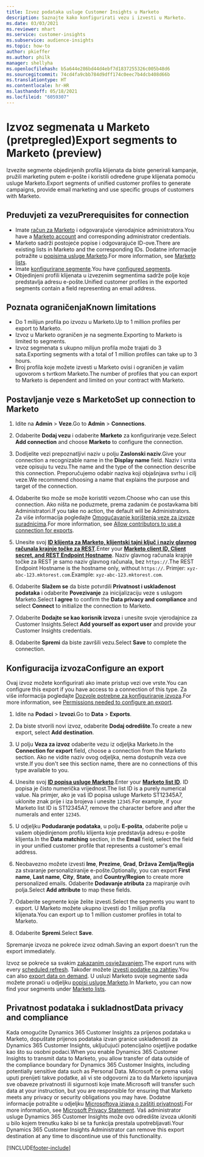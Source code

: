 ```yaml
---
title: Izvoz podataka usluge Customer Insights u Marketo
description: Saznajte kako konfigurirati vezu i izvesti u Marketo.
ms.date: 03/03/2021
ms.reviewer: mhart
ms.service: customer-insights
ms.subservice: audience-insights
ms.topic: how-to
author: pkieffer
ms.author: philk
manager: shellyha
ms.openlocfilehash: b5a644e286bd44d4ebf7d1837255326c005b48d6
ms.sourcegitcommit: 74cd4fa9cbb784d9dff174c0eec7b4dcb408d66b
ms.translationtype: HT
ms.contentlocale: hr-HR
ms.lasthandoff: 05/18/2021
ms.locfileid: "6059307"
---
```

# <a name="export-segments-to-marketo-preview"></a><span data-ttu-id="efabf-103">Izvoz segmenata u Marketo (pretpregled)</span><span class="sxs-lookup"><span data-stu-id="efabf-103">Export segments to Marketo (preview)</span></span>

<span data-ttu-id="efabf-104">Izvezite segmente objedinjenih profila klijenata da biste generirali kampanje, pružili marketing putem e-pošte i koristili određene grupe klijenata pomoću usluge Marketo.</span><span class="sxs-lookup"><span data-stu-id="efabf-104">Export segments of unified customer profiles to generate campaigns, provide email marketing and use specific groups of customers with Marketo.</span></span>

## <a name="prerequisites-for-connection"></a><span data-ttu-id="efabf-105">Preduvjeti za vezu</span><span class="sxs-lookup"><span data-stu-id="efabf-105">Prerequisites for connection</span></span>

-   <span data-ttu-id="efabf-106">Imate [račun za Marketo](https://login.marketo.com/) i odgovarajuće vjerodajnice administratora.</span><span class="sxs-lookup"><span data-stu-id="efabf-106">You have a [Marketo account](https://login.marketo.com/) and corresponding administrator credentials.</span></span>
-   <span data-ttu-id="efabf-107">Marketo sadrži postojeće popise i odgovarajuće ID-ove.</span><span class="sxs-lookup"><span data-stu-id="efabf-107">There are existing lists in Marketo and the corresponding IDs.</span></span> <span data-ttu-id="efabf-108">Dodatne informacije potražite u [popisima usluge Marketo](https://docs.marketo.com/display/public/DOCS/Understanding+Static+Lists).</span><span class="sxs-lookup"><span data-stu-id="efabf-108">For more information, see [Marketo lists](https://docs.marketo.com/display/public/DOCS/Understanding+Static+Lists).</span></span>
-   <span data-ttu-id="efabf-109">Imate [konfigurirane segmente](segments.md).</span><span class="sxs-lookup"><span data-stu-id="efabf-109">You have [configured segments](segments.md).</span></span>
-   <span data-ttu-id="efabf-110">Objedinjeni profili klijenata u izvezenim segmentima sadrže polje koje predstavlja adresu e-pošte.</span><span class="sxs-lookup"><span data-stu-id="efabf-110">Unified customer profiles in the exported segments contain a field representing an email address.</span></span>

## <a name="known-limitations"></a><span data-ttu-id="efabf-111">Poznata ograničenja</span><span class="sxs-lookup"><span data-stu-id="efabf-111">Known limitations</span></span>

- <span data-ttu-id="efabf-112">Do 1 milijun profila po izvozu u Marketo.</span><span class="sxs-lookup"><span data-stu-id="efabf-112">Up to 1 million profiles per export to Marketo.</span></span>
- <span data-ttu-id="efabf-113">Izvoz u Marketo ograničen je na segmente.</span><span class="sxs-lookup"><span data-stu-id="efabf-113">Exporting to Marketo is limited to segments.</span></span>
- <span data-ttu-id="efabf-114">Izvoz segmenata s ukupno milijun profila može trajati do 3 sata.</span><span class="sxs-lookup"><span data-stu-id="efabf-114">Exporting segments with a total of 1 million profiles can take up to 3 hours.</span></span> 
- <span data-ttu-id="efabf-115">Broj profila koje možete izvesti u Marketo ovisi i ograničen je vašim ugovorom s tvrtkom Marketo.</span><span class="sxs-lookup"><span data-stu-id="efabf-115">The number of profiles that you can export to Marketo is dependent and limited on your contract with Marketo.</span></span>

## <a name="set-up-connection-to-marketo"></a><span data-ttu-id="efabf-116">Postavljanje veze s Marketo</span><span class="sxs-lookup"><span data-stu-id="efabf-116">Set up connection to Marketo</span></span>

1. <span data-ttu-id="efabf-117">Idite na **Admin** > **Veze**.</span><span class="sxs-lookup"><span data-stu-id="efabf-117">Go to **Admin** > **Connections**.</span></span>

1. <span data-ttu-id="efabf-118">Odaberite **Dodaj vezu** i odaberite **Marketo** za konfiguriranje veze.</span><span class="sxs-lookup"><span data-stu-id="efabf-118">Select **Add connection** and choose **Marketo** to configure the connection.</span></span>

1. <span data-ttu-id="efabf-119">Dodijelite vezi prepoznatljivi naziv u polju **Zaslonski naziv**.</span><span class="sxs-lookup"><span data-stu-id="efabf-119">Give your connection a recognizable name in the **Display name** field.</span></span> <span data-ttu-id="efabf-120">Naziv i vrsta veze opisuju tu vezu.</span><span class="sxs-lookup"><span data-stu-id="efabf-120">The name and the type of the connection describe this connection.</span></span> <span data-ttu-id="efabf-121">Preporučujemo odabir naziva koji objašnjava svrhu i cilj veze.</span><span class="sxs-lookup"><span data-stu-id="efabf-121">We recommend choosing a name that explains the purpose and target of the connection.</span></span>

1. <span data-ttu-id="efabf-122">Odaberite tko može se može koristiti vezom.</span><span class="sxs-lookup"><span data-stu-id="efabf-122">Choose who can use this connection.</span></span> <span data-ttu-id="efabf-123">Ako ništa ne poduzmete, prema zadanim će postavkama biti Administratori.</span><span class="sxs-lookup"><span data-stu-id="efabf-123">If you take no action, the default will be Administrators.</span></span> <span data-ttu-id="efabf-124">Za više informacija pogledajte [Omogućavanje korištenja veze za izvoze suradnicima](connections.md#allow-contributors-to-use-a-connection-for-exports).</span><span class="sxs-lookup"><span data-stu-id="efabf-124">For more information, see [Allow contributors to use a connection for exports](connections.md#allow-contributors-to-use-a-connection-for-exports).</span></span>

1. <span data-ttu-id="efabf-125">Unesite svoj **[ID klijenta za Marketo, klijentski tajni ključ i naziv glavnog računala krajnje točke za REST](https://developers.marketo.com/rest-api/authentication/)**.</span><span class="sxs-lookup"><span data-stu-id="efabf-125">Enter your **[Marketo client ID, Client secret, and REST Endpoint Hostname](https://developers.marketo.com/rest-api/authentication/)**.</span></span> <span data-ttu-id="efabf-126">Naziv glavnog računala krajnje točke za REST je samo naziv glavnog računala, bez `https://`.</span><span class="sxs-lookup"><span data-stu-id="efabf-126">The REST Endpoint Hostname is the hostname only, without `https://`.</span></span> <span data-ttu-id="efabf-127">Primjer: `xyz-abc-123.mktorest.com`.</span><span class="sxs-lookup"><span data-stu-id="efabf-127">Example: `xyz-abc-123.mktorest.com`.</span></span> 

1. <span data-ttu-id="efabf-128">Odaberite **Slažem se** da biste potvrdili **Privatnost i usklađenost podataka** i odaberite **Povezivanje** za inicijalizaciju veze s uslugom Marketo.</span><span class="sxs-lookup"><span data-stu-id="efabf-128">Select **I agree** to confirm the **Data privacy and compliance** and select **Connect** to initialize the connection to Marketo.</span></span>

1. <span data-ttu-id="efabf-129">Odaberite **Dodajte se kao korisnik izvoza** i unesite svoje vjerodajnice za Customer Insights.</span><span class="sxs-lookup"><span data-stu-id="efabf-129">Select **Add yourself as export user** and provide your Customer Insights credentials.</span></span>

1. <span data-ttu-id="efabf-130">Odaberite **Spremi** da biste završili vezu.</span><span class="sxs-lookup"><span data-stu-id="efabf-130">Select **Save** to complete the connection.</span></span>

## <a name="configure-an-export"></a><span data-ttu-id="efabf-131">Konfiguracija izvoza</span><span class="sxs-lookup"><span data-stu-id="efabf-131">Configure an export</span></span>

<span data-ttu-id="efabf-132">Ovaj izvoz možete konfigurirati ako imate pristup vezi ove vrste.</span><span class="sxs-lookup"><span data-stu-id="efabf-132">You can configure this export if you have access to a connection of this type.</span></span> <span data-ttu-id="efabf-133">Za više informacija pogledajte [Dozvole potrebne za konfiguriranje izvoza](export-destinations.md#set-up-a-new-export).</span><span class="sxs-lookup"><span data-stu-id="efabf-133">For more information, see [Permissions needed to configure an export](export-destinations.md#set-up-a-new-export).</span></span>

1. <span data-ttu-id="efabf-134">Idite na **Podaci** > **Izvozi**.</span><span class="sxs-lookup"><span data-stu-id="efabf-134">Go to **Data** > **Exports**.</span></span>

1. <span data-ttu-id="efabf-135">Da biste stvorili novi izvoz, odaberite **Dodaj odredište**.</span><span class="sxs-lookup"><span data-stu-id="efabf-135">To create a new export, select **Add destination**.</span></span>

1. <span data-ttu-id="efabf-136">U polju **Veza za izvoz** odaberite vezu iz odjeljka Marketo.</span><span class="sxs-lookup"><span data-stu-id="efabf-136">In the **Connection for export** field, choose a connection from the Marketo section.</span></span> <span data-ttu-id="efabf-137">Ako ne vidite naziv ovog odjeljka, nema dostupnih veza ove vrste.</span><span class="sxs-lookup"><span data-stu-id="efabf-137">If you don't see this section name, there are no connections of this type available to you.</span></span>

1. <span data-ttu-id="efabf-138">Unesite svoj **[ID popisa usluge Marketo](https://docs.marketo.com/display/public/DOCS/Understanding+Static+Lists)**.</span><span class="sxs-lookup"><span data-stu-id="efabf-138">Enter your **[Marketo list ID](https://docs.marketo.com/display/public/DOCS/Understanding+Static+Lists)**.</span></span> <span data-ttu-id="efabf-139">ID popisa je čisto numerička vrijednost.</span><span class="sxs-lookup"><span data-stu-id="efabf-139">The list ID is a purely numerical value.</span></span> <span data-ttu-id="efabf-140">Na primjer, ako je vaš ID popisa usluge Marketo ST12345A7, uklonite znak prije i iza brojeva i unesite `12345`.</span><span class="sxs-lookup"><span data-stu-id="efabf-140">For example, if your Marketo list ID is ST12345A7, remove the character before and after the numerals and enter `12345`.</span></span> 

1. <span data-ttu-id="efabf-141">U odjeljku **Podudaranje podataka**, u polju **E-pošta**, odaberite polje u vašem objedinjenom profilu klijenta koje predstavlja adresu e-pošte klijenta.</span><span class="sxs-lookup"><span data-stu-id="efabf-141">In the **Data matching** section, in the **Email** field, select the field in your unified customer profile that represents a customer's email address.</span></span> 

1. <span data-ttu-id="efabf-142">Neobavezno možete izvesti **Ime**, **Prezime**, **Grad**, **Država** **Zemlja/Regija**  za stvaranje personaliziranije e-pošte.</span><span class="sxs-lookup"><span data-stu-id="efabf-142">Optionally, you can export **First name**, **Last name**, **City**, **State**, and **Country/Region**  to create more personalized emails.</span></span> <span data-ttu-id="efabf-143">Odaberite **Dodavanje atributa** za mapiranje ovih polja.</span><span class="sxs-lookup"><span data-stu-id="efabf-143">Select **Add attribute** to map these fields.</span></span>

1. <span data-ttu-id="efabf-144">Odaberite segmente koje želite izvesti.</span><span class="sxs-lookup"><span data-stu-id="efabf-144">Select the segments you want to export.</span></span> <span data-ttu-id="efabf-145">U Marketo možete ukupno izvesti do 1 milijun profila klijenata.</span><span class="sxs-lookup"><span data-stu-id="efabf-145">You can export up to 1 million customer profiles in total to Marketo.</span></span>

1. <span data-ttu-id="efabf-146">Odaberite **Spremi**.</span><span class="sxs-lookup"><span data-stu-id="efabf-146">Select **Save**.</span></span>

<span data-ttu-id="efabf-147">Spremanje izvoza ne pokreće izvoz odmah.</span><span class="sxs-lookup"><span data-stu-id="efabf-147">Saving an export doesn't run the export immediately.</span></span>

<span data-ttu-id="efabf-148">Izvoz se pokreće sa svakim [zakazanim osvježavanjem](system.md#schedule-tab).</span><span class="sxs-lookup"><span data-stu-id="efabf-148">The export runs with every [scheduled refresh](system.md#schedule-tab).</span></span> <span data-ttu-id="efabf-149">Također možete [izvesti podatke na zahtjev](export-destinations.md#run-exports-on-demand).</span><span class="sxs-lookup"><span data-stu-id="efabf-149">You can also [export data on demand](export-destinations.md#run-exports-on-demand).</span></span> <span data-ttu-id="efabf-150">U usluzi Marketo svoje segmente sada možete pronaći u odjeljku [popisi usluge Marketo](https://docs.marketo.com/display/public/DOCS/Understanding+Static+Lists).</span><span class="sxs-lookup"><span data-stu-id="efabf-150">In Marketo, you can now find your segments under [Marketo lists](https://docs.marketo.com/display/public/DOCS/Understanding+Static+Lists).</span></span>


## <a name="data-privacy-and-compliance"></a><span data-ttu-id="efabf-151">Privatnost podataka i sukladnost</span><span class="sxs-lookup"><span data-stu-id="efabf-151">Data privacy and compliance</span></span>

<span data-ttu-id="efabf-152">Kada omogućite Dynamics 365 Customer Insights za prijenos podataka u Marketo, dopuštate prijenos podataka izvan granice usklađenosti za Dynamics 365 Customer Insights, uključujući potencijalno osjetljive podatke kao što su osobni podaci.</span><span class="sxs-lookup"><span data-stu-id="efabf-152">When you enable Dynamics 365 Customer Insights to transmit data to Marketo, you allow transfer of data outside of the compliance boundary for Dynamics 365 Customer Insights, including potentially sensitive data such as Personal Data.</span></span> <span data-ttu-id="efabf-153">Microsoft će prema vašoj uputi prenijeti takve podatke, ali vi ste odgovorni za to da Marketo ispunjava sve obaveze privatnosti ili sigurnosti koje imate.</span><span class="sxs-lookup"><span data-stu-id="efabf-153">Microsoft will transfer such data at your instruction, but you are responsible for ensuring that Marketo meets any privacy or security obligations you may have.</span></span> <span data-ttu-id="efabf-154">Dodatne informacije potražite u odjeljku [Microsoftova izjava o zaštiti privatnosti](https://go.microsoft.com/fwlink/?linkid=396732).</span><span class="sxs-lookup"><span data-stu-id="efabf-154">For more information, see [Microsoft Privacy Statement](https://go.microsoft.com/fwlink/?linkid=396732).</span></span>
<span data-ttu-id="efabf-155">Vaš administrator usluge Dynamics 365 Customer Insights može ovo odredište izvoza ukloniti u bilo kojem trenutku kako bi se ta funkcija prestala upotrebljavati.</span><span class="sxs-lookup"><span data-stu-id="efabf-155">Your Dynamics 365 Customer Insights Administrator can remove this export destination at any time to discontinue use of this functionality.</span></span>


[!INCLUDE[footer-include](../includes/footer-banner.md)]
